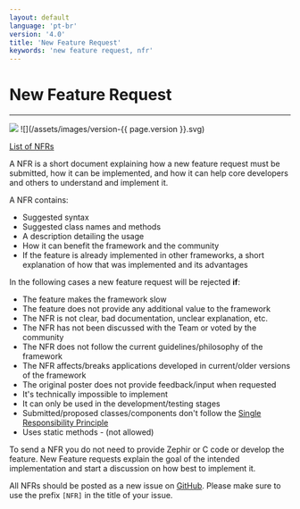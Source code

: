 ```yaml
---
layout: default
language: 'pt-br'
version: '4.0'
title: 'New Feature Request'
keywords: 'new feature request, nfr'
---
```


# New Feature Request
- - -
![](/assets/images/document-status-stable-success.svg) ![](/assets/images/version-{{ page.version }}.svg)

[List of NFRs](new-feature-request-list)

A NFR is a short document explaining how a new feature request must be submitted, how it can be implemented, and how it can help core developers and others to understand and implement it.

A NFR contains:

* Suggested syntax
* Suggested class names and methods
* A description detailing the usage
* How it can benefit the framework and the community
* If the feature is already implemented in other frameworks, a short explanation of how that was implemented and its advantages

In the following cases a new feature request will be rejected **if**:

* The feature makes the framework slow
* The feature does not provide any additional value to the framework
* The NFR is not clear, bad documentation, unclear explanation, etc.
* The NFR has not been discussed with the Team or voted by the community
* The NFR does not follow the current guidelines/philosophy of the framework
* The NFR affects/breaks applications developed in current/older versions of the framework
* The original poster does not provide feedback/input when requested
* It's technically impossible to implement
* It can only be used in the development/testing stages
* Submitted/proposed classes/components don't follow the [Single Responsibility Principle](https://en.wikipedia.org/wiki/Single_responsibility_principle)
* Uses static methods - (not allowed)

To send a NFR you do not need to provide Zephir or C code or develop the feature. New Feature requests explain the goal of the intended implementation and start a discussion on how best to implement it.

All NFRs should be posted as a new issue on [GitHub](https://github.com/phalcon/cphalcon/issues). Please make sure to use the prefix `[NFR]` in the title of your issue.
